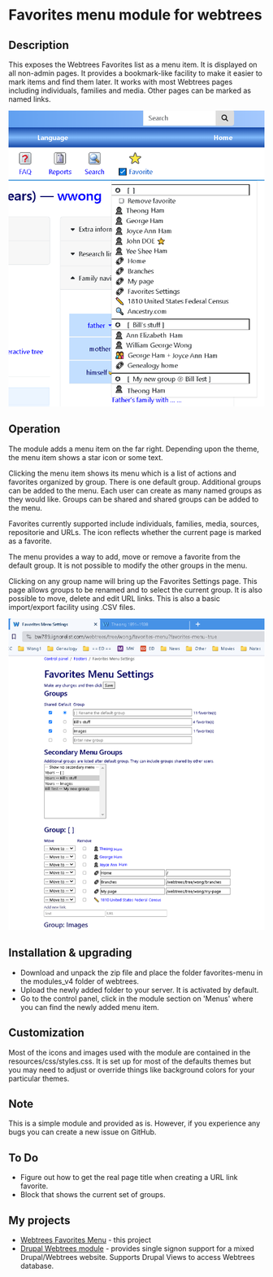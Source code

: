 Favorites menu module for webtrees
==================================

Description
------------
This exposes the Webtrees Favorites list as a menu item. It is displayed on all non-admin pages. 
It provides a bookmark-like facility to make it easier to mark items and find them later. 
It works with most Webtrees pages including individuals, families and media. Other
pages can be marked as named links.

![Sample menu](docs/images/sample.png "Sample menu")

Operation
---------
The module adds a menu item on the far right. Depending upon the theme, the menu item
shows a star icon or some text. 

Clicking the menu item shows its menu which is a list of actions and favorites organized by group. 
There is one default group. Additional groups can be added to the menu.
Each user can create as many named groups as they would like. 
Groups can be shared and shared groups can be added to the menu. 

Favorites currently supported include individuals, families, media, sources, repositorie and URLs. 
The icon reflects whether the current page is marked as a favorite. 

The menu provides a way to add, move or remove a favorite from the default group. 
It is not possible to modify the other groups in the menu. 

Clicking on any group name will bring up the Favorites Settings page. 
This page allows groups to be renamed and to select the current group. 
It is also possible to move, delete and edit URL links. 
This is also a basic import/export facility using .CSV files. 

![Sample settings](docs/images/settings.png "Sample settings page")


Installation & upgrading
------------------------
* Download and unpack the zip file and place the folder favorites-menu in the modules_v4 folder of webtrees.
* Upload the newly added folder to your server. It is activated by default.
* Go to the control panel, click in the module section on 'Menus' where you can find the newly added menu item.

Customization
-------------
Most of the icons and images used with the module are contained in the resources/css/styles.css. 
It is set up for most of the defaults themes but you may need to adjust or override 
things like background colors for your particular themes. 


Note
----
This is a simple module and provided as is. However, if you experience any bugs you can create a new issue on GitHub.

To Do
-----
* Figure out how to get the real page title when creating a URL link favorite. 
* Block that shows the current set of groups.

My projects
-----------
* [Webtrees Favorites Menu](https://github.com/bwong789/webtrees-favorites-menu) - this project
* [Drupal Webtrees module](https://www.drupal.org/project/webtrees) - provides single signon support for a mixed Drupal/Webtrees website. Supports Drupal Views to access Webtrees database. 

